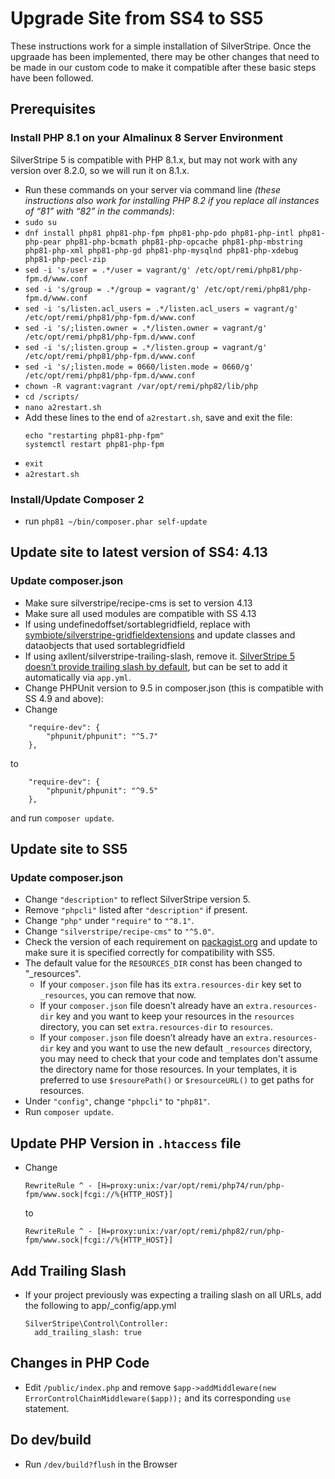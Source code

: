 # Upgrade Site from SS4 to SS5
These instructions work for a simple installation of SilverStripe. Once the upgraade has been implemented, there may be other changes that need to be made in our custom code to make it compatible after these basic steps have been followed.
## Prerequisites
### Install PHP 8.1 on your Almalinux 8 Server Environment
SilverStripe 5 is compatible with PHP 8.1.x, but may not work with any version over 8.2.0, so we will run it on 8.1.x.
- Run these commands on your server via command line _(these instructions also work for installing PHP 8.2 if you replace all instances of “81” with “82” in the commands)_:
- `sudo su`
- `dnf install php81 php81-php-fpm php81-php-pdo php81-php-intl php81-php-pear php81-php-bcmath php81-php-opcache php81-php-mbstring php81-php-xml php81-php-gd php81-php-mysqlnd php81-php-xdebug php81-php-pecl-zip`
- `sed -i 's/user = .*/user = vagrant/g' /etc/opt/remi/php81/php-fpm.d/www.conf`
- `sed -i 's/group = .*/group = vagrant/g' /etc/opt/remi/php81/php-fpm.d/www.conf`
- `sed -i 's/listen.acl_users = .*/listen.acl_users = vagrant/g' /etc/opt/remi/php81/php-fpm.d/www.conf`
- `sed -i 's/;listen.owner = .*/listen.owner = vagrant/g' /etc/opt/remi/php81/php-fpm.d/www.conf`
- `sed -i 's/;listen.group = .*/listen.group = vagrant/g' /etc/opt/remi/php81/php-fpm.d/www.conf`
- `sed -i 's/;listen.mode = 0660/listen.mode = 0660/g' /etc/opt/remi/php81/php-fpm.d/www.conf`
- `chown -R vagrant:vagrant /var/opt/remi/php82/lib/php`
- `cd /scripts/`
- `nano a2restart.sh`
- Add these lines to the end of `a2restart.sh`, save and exit the file:
  ```
  echo "restarting php81-php-fpm"
  systemctl restart php81-php-fpm
  ```
- `exit`
- `a2restart.sh`
### Install/Update Composer 2
- run `php81 ~/bin/composer.phar self-update`
## Update site to latest version of SS4: 4.13
### Update composer.json
- Make sure silverstripe/recipe-cms is set to version 4.13
- Make sure all used modules are compatible with SS 4.13
- If using undefinedoffset/sortablegridfield, replace with [symbiote/silverstripe-gridfieldextensions](https://packagist.org/packages/symbiote/silverstripe-gridfieldextensions) and update classes and dataobjects that used sortablegridfield
- If using axllent/silverstripe-trailing-slash, remove it. [SilverStripe 5 doesn’t provide trailing slash by default](https://docs.silverstripe.org/en/5/changelogs/5.0.0/#trailing-slash), but can be set to add it automatically via `app.yml`.
- Change PHPUnit version to 9.5 in composer.json (this is compatible with SS 4.9 and above):
 - Change
  ```
      "require-dev": {
          "phpunit/phpunit": "^5.7"
      },
  ```
  to
  ```
      "require-dev": {
          "phpunit/phpunit": "^9.5"
      },
  ```
  and run `composer update`.
## Update site to SS5
### Update composer.json
- Change `"description"` to reflect SilverStripe version 5.
- Remove `"phpcli"` listed after `"description"` if present.
- Change `"php"` under `"require"` to `"^8.1"`.
- Change `"silverstripe/recipe-cms"` to `"^5.0"`.
- Check the version of each requirement on [packagist.org](https://packagist.org/) and update to make sure it is specified correctly for compatibility with SS5.
- The default value for the `RESOURCES_DIR` const has been changed to "_resources".
    - If your `composer.json` file has its `extra.resources-dir` key set to `_resources`, you can remove that now.
    - If your `composer.json` file doesn’t already have an `extra.resources-dir` key and you want to keep your resources in the `resources` directory, you can set `extra.resources-dir` to `resources`.
    - If your `composer.json` file doesn’t already have an `extra.resources-dir` key and you want to use the new default `_resources` directory, you may need to check that your code and templates don't assume the directory name for those resources. In your templates, it is preferred to use `$resourePath()` or `$resourceURL()` to get paths for resources.
- Under `"config"`, change `"phpcli"` to `"php81"`.
- Run `composer update`.
## Update PHP Version in `.htaccess` file
- Change 
  ```
  RewriteRule ^ - [H=proxy:unix:/var/opt/remi/php74/run/php-fpm/www.sock|fcgi://%{HTTP_HOST}]
  ``` 
  to
  ```
  RewriteRule ^ - [H=proxy:unix:/var/opt/remi/php82/run/php-fpm/www.sock|fcgi://%{HTTP_HOST}]
  ```
## Add Trailing Slash
- If your project previously was expecting a trailing slash on all URLs, add the following to app/_config/app.yml
  ```
  SilverStripe\Control\Controller:
    add_trailing_slash: true
  ```
## Changes in PHP Code
- Edit `/public/index.php` and remove `$app->addMiddleware(new ErrorControlChainMiddleware($app));` and its corresponding `use` statement.
## Do dev/build
- Run `/dev/build?flush` in the Browser
